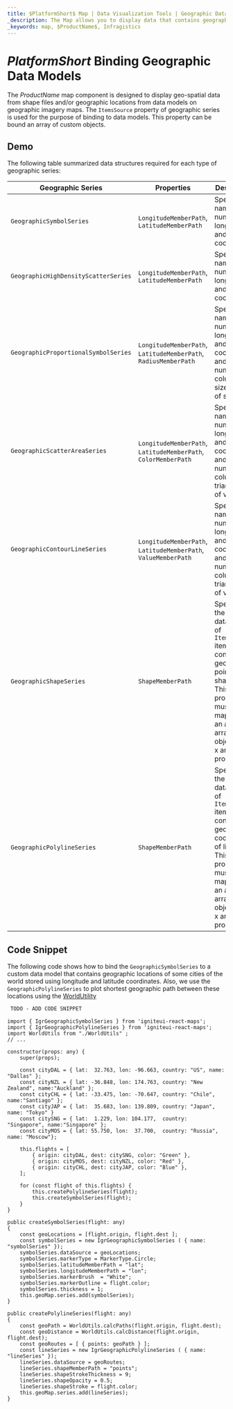 ```yaml
---
title: $PlatformShort$ Map | Data Visualization Tools | Geographic Data Models | Infragistics
_description: The Map allows you to display data that contains geographic locations from view models or geo-spatial data loaded from shape files on geographic imagery maps.View the demo, dependencies, usage and toolbar for more information.
_keywords: map, $ProductName$, Infragistics
---
```

# $PlatformShort$ Binding Geographic Data Models

The $ProductName$ map component is designed to display geo-spatial data from shape files and/or geographic locations from data models on geographic imagery maps. The `ItemsSource` property of geographic series is used for the purpose of binding to data models. This property can be bound an array of custom objects.

## Demo


<code-view style="height: 400px" 
           data-demos-base-url="{environment:dvDemosBaseUrl}" 
           iframe-src="{environment:dvDemosBaseUrl}/maps/geo-map-binding-data-model" >
</code-view>


<div class="divider--half"></div>

The following table summarized data structures required for each type of geographic series:

| Geographic Series  | Properties   | Description   |
|--------------|---------------| ---------------|
| `GeographicSymbolSeries` | `LongitudeMemberPath`, `LatitudeMemberPath`   | Specifies names of 2 numeric longitude and latitude coordinates |
| `GeographicHighDensityScatterSeries` | `LongitudeMemberPath`, `LatitudeMemberPath`   | Specifies names of 2 numeric longitude and latitude coordinates |
| `GeographicProportionalSymbolSeries` | `LongitudeMemberPath`, `LatitudeMemberPath`, `RadiusMemberPath`   | Specifies names of 2 numeric longitude and latitude coordinates and 1 numeric column for size/radius of symbols |
| `GeographicScatterAreaSeries` | `LongitudeMemberPath`, `LatitudeMemberPath`, `ColorMemberPath`   | Specifies names of 2 numeric longitude and latitude coordinates and 1 numeric column for triangulation of values |
| `GeographicContourLineSeries` | `LongitudeMemberPath`, `LatitudeMemberPath`, `ValueMemberPath`   | Specifies names of 2 numeric longitude and latitude coordinates and 1 numeric column for triangulation of values |
|`GeographicShapeSeries`|`ShapeMemberPath`|Specifies the name of data column of `ItemsSource` items that contains the geographic points of shapes. This property must be mapped to an array of arrays of objects with x and y properties. |
|`GeographicPolylineSeries`|`ShapeMemberPath`|Specifies the name of data column of `ItemsSource` items that contains the geographic coordinates of lines. This property must be mapped to an array of arrays of objects with x and y properties. |

## Code Snippet
The following code shows how to bind the `GeographicSymbolSeries` to a custom data model that contains geographic locations of some cities of the world stored using longitude and latitude coordinates. Also, we use the `GeographicPolylineSeries` to plot shortest geographic path between these locations using the [WorldUtility](geo-map-resources-world-util.md)

```html
 TODO - ADD CODE SNIPPET
```

```tsx
import { IgrGeographicSymbolSeries } from 'igniteui-react-maps';
import { IgrGeographicPolylineSeries } from 'igniteui-react-maps';
import WorldUtils from "./WorldUtils" ;
// ...

constructor(props: any) {
    super(props);

    const cityDAL = { lat:  32.763, lon: -96.663, country: "US", name: "Dallas" };
    const cityNZL = { lat: -36.848, lon: 174.763, country: "New Zealand", name:"Auckland" };
    const cityCHL = { lat: -33.475, lon: -70.647, country: "Chile", name:"Santiago" };
    const cityJAP = { lat:  35.683, lon: 139.809, country: "Japan", name: "Tokyo" }
    const citySNG = { lat:  1.229, lon: 104.177,  country: "Singapore", name:"Singapore" };
    const cityMOS = { lat: 55.750, lon:  37.700,  country: "Russia", name: "Moscow"};

    this.flights = [
        { origin: cityDAL, dest: citySNG, color: "Green" },
        { origin: cityMOS, dest: cityNZL, color: "Red" },
        { origin: cityCHL, dest: cityJAP, color: "Blue" },
    ];

    for (const flight of this.flights) {
        this.createPolylineSeries(flight);
        this.createSymbolSeries(flight);
    }
}

public createSymbolSeries(flight: any)
{
    const geoLocations = [flight.origin, flight.dest ];
    const symbolSeries = new IgrGeographicSymbolSeries ( { name: "symbolSeries" });
    symbolSeries.dataSource = geoLocations;
    symbolSeries.markerType = MarkerType.Circle;
    symbolSeries.latitudeMemberPath = "lat";
    symbolSeries.longitudeMemberPath = "lon";
    symbolSeries.markerBrush  = "White";
    symbolSeries.markerOutline = flight.color;
    symbolSeries.thickness = 1;
    this.geoMap.series.add(symbolSeries);
}

public createPolylineSeries(flight: any)
{
    const geoPath = WorldUtils.calcPaths(flight.origin, flight.dest);
    const geoDistance = WorldUtils.calcDistance(flight.origin, flight.dest);
    const geoRoutes = [ { points: geoPath } ];
    const lineSeries = new IgrGeographicPolylineSeries ( { name: "lineSeries" });
    lineSeries.dataSource = geoRoutes;
    lineSeries.shapeMemberPath = "points";
    lineSeries.shapeStrokeThickness = 9;
    lineSeries.shapeOpacity = 0.5;
    lineSeries.shapeStroke = flight.color;
    this.geoMap.series.add(lineSeries);
}


```

